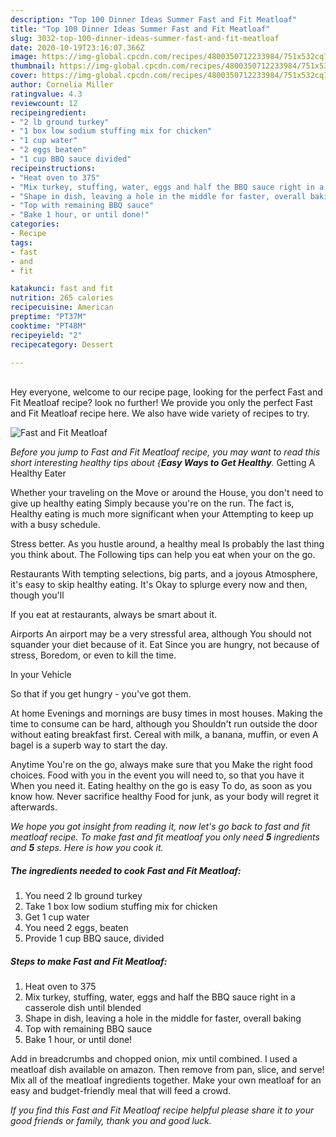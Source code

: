 ```yaml
---
description: "Top 100 Dinner Ideas Summer Fast and Fit Meatloaf"
title: "Top 100 Dinner Ideas Summer Fast and Fit Meatloaf"
slug: 3032-top-100-dinner-ideas-summer-fast-and-fit-meatloaf
date: 2020-10-19T23:16:07.366Z
image: https://img-global.cpcdn.com/recipes/4800350712233984/751x532cq70/fast-and-fit-meatloaf-recipe-main-photo.jpg
thumbnail: https://img-global.cpcdn.com/recipes/4800350712233984/751x532cq70/fast-and-fit-meatloaf-recipe-main-photo.jpg
cover: https://img-global.cpcdn.com/recipes/4800350712233984/751x532cq70/fast-and-fit-meatloaf-recipe-main-photo.jpg
author: Cornelia Miller
ratingvalue: 4.3
reviewcount: 12
recipeingredient:
- "2 lb ground turkey"
- "1 box low sodium stuffing mix for chicken"
- "1 cup water"
- "2 eggs beaten"
- "1 cup BBQ sauce divided"
recipeinstructions:
- "Heat oven to 375"
- "Mix turkey, stuffing, water, eggs and half the BBQ sauce right in a casserole dish until blended"
- "Shape in dish, leaving a hole in the middle for faster, overall baking"
- "Top with remaining BBQ sauce"
- "Bake 1 hour, or until done!"
categories:
- Recipe
tags:
- fast
- and
- fit

katakunci: fast and fit 
nutrition: 265 calories
recipecuisine: American
preptime: "PT37M"
cooktime: "PT48M"
recipeyield: "2"
recipecategory: Dessert

---
```

<br>
Hey everyone, welcome to our recipe page, looking for the perfect Fast and Fit Meatloaf recipe? look no further! We provide you only the perfect Fast and Fit Meatloaf recipe here. We also have wide variety of recipes to try.
<br>


![Fast and Fit Meatloaf](https://img-global.cpcdn.com/recipes/4800350712233984/751x532cq70/fast-and-fit-meatloaf-recipe-main-photo.jpg)

<i>Before you jump to Fast and Fit Meatloaf recipe, you may want to read this short interesting healthy tips about {<strong>Easy Ways to Get Healthy</strong>.</i>
Getting A Healthy Eater

Whether your traveling on the Move or around the
House, you don't need to give up healthy eating
Simply because you're on the run. The fact is,
Healthy eating is much more significant when your
Attempting to keep up with a busy schedule.


Stress better. As you hustle around, a healthy meal
Is probably the last thing you think about. The
Following tips can help you eat when your on the go.

Restaurants
With tempting selections, big parts, and a joyous 
Atmosphere, it's easy to skip healthy eating. It's
Okay to splurge every now and then, though you'll

If you eat at restaurants, always be smart
about it.

Airports
An airport may be a very stressful area, although
You should not squander your diet because of it. Eat
Since you are hungry, not because of stress,
Boredom, or even to kill the time.

In your Vehicle 

So that if you get hungry - you've got them.

At home
Evenings and mornings are busy times in most houses.
Making the time to consume can be hard, although you
Shouldn't run outside the door without eating breakfast
first. Cereal with milk, a banana, muffin, or even
A bagel is a superb way to start the day.

Anytime You're on the go, always make sure that you
Make the right food choices. 
Food with you in the event you will need to, so that you have it
When you need it. Eating healthy on the go is easy
To do, as soon as you know how. Never sacrifice healthy
Food for junk, as your body will regret it afterwards.


<i>We hope you got insight from reading it, now let's go back to fast and fit meatloaf recipe. To make fast and fit meatloaf you only need <strong>5</strong> ingredients and <strong>5</strong> steps. Here is how you cook it.
</i>

##### The ingredients needed to cook Fast and Fit Meatloaf:

1. You need 2 lb ground turkey
1. Take 1 box low sodium stuffing mix for chicken
1. Get 1 cup water
1. You need 2 eggs, beaten
1. Provide 1 cup BBQ sauce, divided


##### Steps to make Fast and Fit Meatloaf:

1. Heat oven to 375
1. Mix turkey, stuffing, water, eggs and half the BBQ sauce right in a casserole dish until blended
1. Shape in dish, leaving a hole in the middle for faster, overall baking
1. Top with remaining BBQ sauce
1. Bake 1 hour, or until done!


Add in breadcrumbs and chopped onion, mix until combined. I used a meatloaf dish available on amazon. Then remove from pan, slice, and serve! Mix all of the meatloaf ingredients together. Make your own meatloaf for an easy and budget-friendly meal that will feed a crowd. 

<i>If you find this Fast and Fit Meatloaf recipe helpful please share it to your good friends or family, thank you and good luck.</i>
